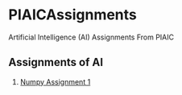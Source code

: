 # PIAICAssignments
Artificial Intelligence (AI) Assignments From PIAIC 

## Assignments of AI
1. [Numpy Assignment 1](https://github.com/Anonster/PIAICAssignments/blob/main/PIAIC149723Assignment%231(Numpy%20Fundamentals).ipynb)
